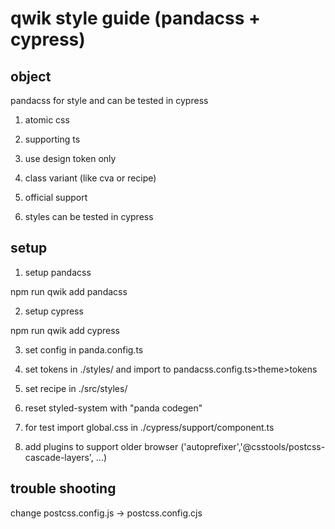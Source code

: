 # qwik style guide (pandacss + cypress)

## object

pandacss for style and can be tested in cypress

<required>

1. atomic css

2. supporting ts

3. use design token only

4. class variant (like cva or recipe)

5. official support

6. styles can be tested in cypress

## setup

1. setup pandacss

npm run qwik add pandacss

2. setup cypress

npm run qwik add cypress

3. set config in panda.config.ts

4. set tokens in ./styles/ and import to pandacss.config.ts>theme>tokens

5. set recipe in ./src/styles/

6. reset styled-system with "panda codegen"

7. for test import global.css in ./cypress/support/component.ts

8. add plugins to support older browser ('autoprefixer','@csstools/postcss-cascade-layers', ...)

## trouble shooting

change postcss.config.js -> postcss.config.cjs
